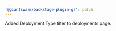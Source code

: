 ```yaml
---
'@giantswarm/backstage-plugin-gs': patch
---
```


Added Deployment Type filter to deployments page.
